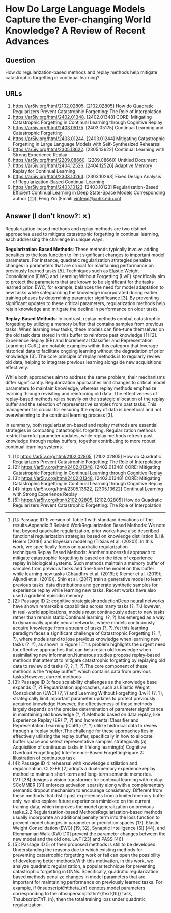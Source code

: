# How Do Large Language Models Capture the Ever-changing World Knowledge? A Review of Recent Advances

## Question

How do regularization-based methods and replay methods help mitigate catastrophic forgetting in continual learning?

## URLs

1. https://ar5iv.org/html/2102.02805. [2102.02805] How do Quadratic Regularizers Prevent Catastrophic Forgetting: The Role of Interpolation
2. https://ar5iv.org/html/2402.01348. [2402.01348] CORE: Mitigating Catastrophic Forgetting in Continual Learning through Cognitive Replay
3. https://ar5iv.org/html/2403.05175. [2403.05175] Continual Learning and Catastrophic Forgetting
4. https://ar5iv.org/html/2403.01244. [2403.01244] Mitigating Catastrophic Forgetting in Large Language Models with Self-Synthesized Rehearsal
5. https://ar5iv.org/html/2305.13622. [2305.13622] Continual Learning with Strong Experience Replay
6. https://ar5iv.org/html/2209.08660. [2209.08660] Untitled Document
7. https://ar5iv.org/html/2404.12526. [2404.12526] Adaptive Memory Replay for Continual Learning
8. https://ar5iv.org/html/2303.10263. [2303.10263] Fixed Design Analysis of Regularization-Based Continual Learning
9. https://ar5iv.org/html/2403.10123. [2403.10123] Regularization-Based Efficient Continual Learning in Deep State-Space Models Corresponding author (🖂): Feng Yin (Email: yinfeng@cuhk.edu.cn)

## Answer (I don't know?: ✗)

Regularization-based methods and replay methods are two distinct approaches used to mitigate catastrophic forgetting in continual learning, each addressing the challenge in unique ways.

**Regularization-Based Methods**: These methods typically involve adding penalties to the loss function to limit significant changes to important model parameters. For instance, quadratic regularization strategies penalize changes in parameters that are crucial for maintaining performance on previously learned tasks [5]. Techniques such as Elastic Weight Consolidation (EWC) and Learning Without Forgetting (LwF) specifically aim to protect the parameters that are known to be significant for the tasks learned prior. EWC, for example, balances the need for model adaptation to new tasks while safeguarding the knowledge incorporated during earlier training phases by determining parameter significance [3]. By preventing significant updates to these critical parameters, regularization methods help retain knowledge and mitigate the decline in performance on older tasks.

**Replay-Based Methods**: In contrast, replay methods combat catastrophic forgetting by utilizing a memory buffer that contains samples from previous tasks. When learning new tasks, these models can fine-tune themselves on the old task data stored in this buffer to reinforce past knowledge [1] [2]. Experience Replay (ER) and Incremental Classifier and Representation Learning (iCaRL) are notable examples within this category that leverage historical data to facilitate ongoing learning without the degradation of prior knowledge [3]. The core principle of replay methods is to regularly review old data, helping to integrate previous learning alongside new acquisitions effectively.

While both approaches aim to address the same problem, their mechanisms differ significantly. Regularization approaches limit changes to critical model parameters to maintain knowledge, whereas replay methods emphasize learning through revisiting and reinforcing old data. The effectiveness of replay-based methods relies heavily on the strategic allocation of the replay buffer and the selection of representative samples from past tasks. This management is crucial for ensuring the replay of data is beneficial and not overwhelming to the continual learning process [3]. 

In summary, both regularization-based and replay methods are essential strategies in combating catastrophic forgetting. Regularization methods restrict harmful parameter updates, while replay methods refresh past knowledge through replay buffers, together contributing to more robust continual learning systems.

1. [1]:  https://ar5iv.org/html/2102.02805, [2102.02805] How do Quadratic Regularizers Prevent Catastrophic Forgetting: The Role of Interpolation
2. [2]:  https://ar5iv.org/html/2402.01348, [2402.01348] CORE: Mitigating Catastrophic Forgetting in Continual Learning through Cognitive Replay
3. [3]:  https://ar5iv.org/html/2402.01348, [2402.01348] CORE: Mitigating Catastrophic Forgetting in Continual Learning through Cognitive Replay
4. [4]:  https://ar5iv.org/html/2305.13622, [2305.13622] Continual Learning with Strong Experience Replay
5. [5]:  https://ar5iv.org/html/2102.02805, [2102.02805] How do Quadratic Regularizers Prevent Catastrophic Forgetting: The Role of Interpolation
---
1. [1]:  Passage ID 1: version of Table 1 with standard deviations of the results.Appendix B Related WorkRegularization Based Methods: We note that beyond quadratic regularization, prior works have also described functional regularization strategies based on knowledge distillation (Li & Hoiem (2018)) and Bayesian modeling (Titsias et al. (2020)). In this work, we specifically focus on quadratic regularization techniques.Replay Based Methods: Another successful approach to mitigate catastrophic forgetting is based on the idea of experience replay in biological systems. Such methods maintain a memory buffer of samples from previous tasks and fine-tune the model on this buffer while learning new tasks (Chaudhry et al. (2019b); Riemer et al. (2019); Aljundi et al. (2019)). Shin et al. (2017) train a generative model to learn previous tasks’ data distributions and generate synthetic samples for experience replay while learning new tasks. Recent works have also used a gradient episodic memory
2. [2]:  Passage ID 2: cognitive strategiesIntroductionDeep neural networks have shown remarkable capabilities across many tasks (?, ?).However, in real-world applications, models must continuously adapt to new tasks rather than remain static.Continual learning  (?, ?) has emerged as a way to dynamically update neural networks, where models continuously acquire knowledge from a stream of tasks (?, ?).Yet this learning paradigm faces a significant challenge of Catastrophic Forgetting (?, ?, ?), where models tend to lose previous knowledge when learning new tasks (?, ?), as shown in Figure 1.This problem highlights the urgent need for effective approaches that can help retain old knowledge when assimilating new information.Numerous studies propose replay-based methods that attempt to mitigate catastrophic forgetting by replaying old data to review old tasks (?, ?, ?, ?).The core component of these methods is the “replay buffer”, which contains data from previous tasks.However, current methods
3. [3]:  Passage ID 3: face scalability challenges as the knowledge base expands (?, ?).Regularization approaches, such as Elastic Weight Consolidation (EWC) (?, ?) and Learning Without Forgetting (LwF) (?, ?), strategically limit important parameter updates to protect previously acquired knowledge.However, the effectiveness of these methods largely depends on the precise determination of parameter significance in maintaining old knowledge (?, ?).Methods based on data replay, like Experience Replay (ER) (?, ?) and Incremental Classifier and Representation Learning (iCaRL) (?, ?) utilize historical data to review through a ’replay buffer’.The challenge for these approaches lies in effectively utilizing the replay buffer, specifically in how to allocate buffer space and select representative samples strategically.(a) Acquisition of continuous tasks in lifelong learning(b) Cognitive Overload Forgetting(c) Interference-Based ForgettingFigure 2: Illustration of continuous task
4. [4]:  Passage ID 4: rehearsal with knowledge distillation and regularization. CLS-ER [2] adopts a dual-memory experience replay method to maintain short-term and long-term semantic memories. LVT [38] designs a vision transformer for continual learning with replay. SCoMMER [31] enforces activation sparsity along with a complementary semantic dropout mechanism to encourage consistency. Different from these methods that distill past experiences from a limited memory buffer only, we also explore future experiences mimicked on the current training data, which improves the model generalization on previous tasks.2.2 Regularization-based MethodsRegularization-based methods usually incorporate an additional penalty term into the loss function to prevent model changes in parameter or prediction spaces [17]. Elastic Weight Consolidation (EWC) [19, 32], Synaptic Intelligence (SI) [44], and Riemmanian Walk (RW) [10] prevent the parameter changes between the new model and the old one. LwF [23] and PASS [46]
5. [5]:  Passage ID 5: of their proposed methods is still to be developed. Understanding the reasons due to which existing methods for preventing catastrophic forgetting work or fail can open the possibility of developing better methods.With this motivation, in this work, we analyze quadratic regularization, a popular technique for preventing catastrophic forgetting in DNNs. Specifically, quadratic regularization based methods penalize changes in model parameters that are important for maintaining performance on previously learned tasks. For example, if θnsubscript𝜃𝑛\theta_{n} denotes model parameters corresponding to the nthsuperscript𝑛thn^{\text{th}} task, Tnsubscript𝑇𝑛T_{n}, then the total training loss under quadratic regularization